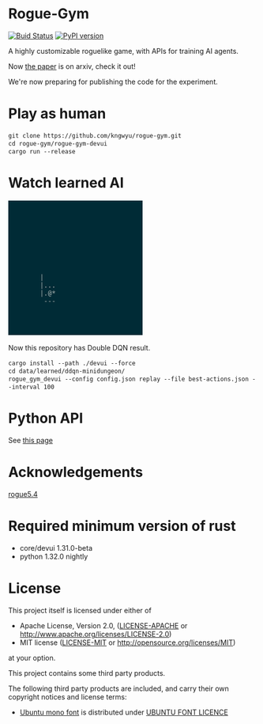 # Rogue-Gym
[![Buid Status](https://travis-ci.org/kngwyu/rogue-gym.svg?branch=master)](https://travis-ci.org/kngwyu/rogue-gym)
[![PyPI version](https://img.shields.io/pypi/v/rogue_gym.svg)](https://pypi.org/project/rogue-gym/)

A highly customizable roguelike game, with APIs for training AI agents.

Now [the paper](https://arxiv.org/abs/1904.08129) is on arxiv, check it out!

We're now preparing for publishing the code for the experiment.

# Play as human

```
git clone https://github.com/kngwyu/rogue-gym.git
cd rogue-gym/rogue-gym-devui
cargo run --release
```

# Watch learned AI
![Double DQN gif](data/gif/ddqn-small-16.gif)

Now this repository has Double DQN result.

```
cargo install --path ./devui --force
cd data/learned/ddqn-minidungeon/
rogue_gym_devui --config config.json replay --file best-actions.json --interval 100
```

# Python API

See [this page](./python/README.md)

# Acknowledgements
[rogue5.4](https://github.com/kngwyu/rogue5.4.4)

# Required minimum version of rust
- core/devui 1.31.0-beta
- python 1.32.0 nightly

# License

This project itself is licensed under either of

 * Apache License, Version 2.0, ([LICENSE-APACHE](LICENSE-APACHE) or
   http://www.apache.org/licenses/LICENSE-2.0)
 * MIT license ([LICENSE-MIT](LICENSE-MIT) or
   http://opensource.org/licenses/MIT)

at your option.

This project contains some third party products.

The following third party products are included, and carry their
own copyright notices and license terms:


- [Ubuntu mono font](./data/fonts/UbuntuMono-R.ttf) is distributed
under [UBUNTU FONT LICENCE](./data/fonts/LICENCE.txt)
